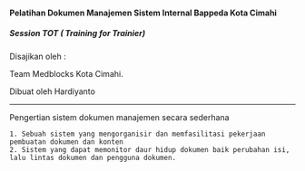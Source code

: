 #### Pelatihan Dokumen Manajemen Sistem Internal Bappeda Kota Cimahi

##### Session TOT ( Training for Trainier)

Disajikan oleh :

Team Medblocks Kota Cimahi.

Dibuat oleh Hardiyanto

---

Pengertian sistem dokumen manajemen secara sederhana

```
1. Sebuah sistem yang mengorganisir dan memfasilitasi pekerjaan pembuatan dokumen dan konten
2. Sistem yang dapat memonitor daur hidup dokumen baik perubahan isi, lalu lintas dokumen dan pengguna dokumen.

```

